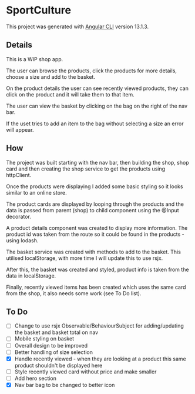 # SportCulture

This project was generated with [Angular CLI](https://github.com/angular/angular-cli) version 13.1.3.

## Details

This is a WIP shop app.

The user can browse the products, click the products for more details, choose a size and add to the basket.

On the product details the user can see recently viewed products, they can click on the product and it will take them to that item.

The user can view the basket by clicking on the bag on the right of the nav bar.

If the uset tries to add an item to the bag without selecting a size an error will appear.

## How

The project was built starting with the nav bar, then building the shop, shop card and then creating the shop service to get the products using httpClient.

Once the products were displaying I added some basic styling so it looks similar to an online store.

The product cards are displayed by looping through the products and the data is passed from parent (shop) to child component using the @Input decorator.

A product details component was created to display more information. The product id was taken from the route so it could be found in the products - using lodash.

The basket service was created with methods to add to the basket. This utilised localStorage, with more time I will update this to use rsjx.

After this, the basket was created and styled, product info is taken from the data in localStorage.

Finally, recently viewed items has been created which uses the same card from the shop, it also needs some work (see To Do list).

## To Do

- [ ] Change to use rsjx Observable/BehaviourSubject for adding/updating the basket and basket total on nav
- [ ] Mobile styling on basket
- [ ] Overall design to be improved
- [ ] Better handling of size selection
- [x] Handle recently viewed - when they are looking at a product this same product shouldn't be displayed here
- [ ] Style recently viewed card without price and make smaller
- [ ] Add hero section
- [x] Nav bar bag to be changed to better icon
